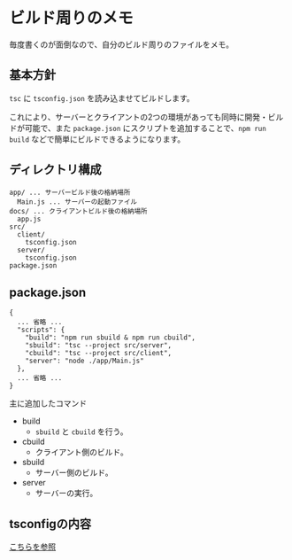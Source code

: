 # ビルド周りのメモ

毎度書くのが面倒なので、自分のビルド周りのファイルをメモ。

## 基本方針

`tsc` に `tsconfig.json` を読み込ませてビルドします。

これにより、サーバーとクライアントの2つの環境があっても同時に開発・ビルドが可能で、また `package.json` にスクリプトを追加することで、`npm run build` などで簡単にビルドできるようになります。

## ディレクトリ構成

```
app/ ... サーバービルド後の格納場所
  Main.js ... サーバーの起動ファイル
docs/ ... クライアントビルド後の格納場所
  app.js
src/
  client/
    tsconfig.json
  server/
    tsconfig.json
package.json
```

## package.json

```
{
  ... 省略 ...
  "scripts": {
    "build": "npm run sbuild & npm run cbuild",
    "sbuild": "tsc --project src/server",
    "cbuild": "tsc --project src/client",
    "server": "node ./app/Main.js"
  },
  ... 省略 ...
}
```

主に追加したコマンド

* build
    * `sbuild` と `cbuild` を行う。
* cbuild
    * クライアント側のビルド。
* sbuild
    * サーバー側のビルド。
* server
    * サーバーの実行。

## tsconfigの内容

[こちらを参照](tsconfig.md)

